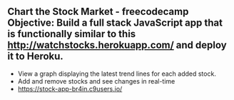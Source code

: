 Chart the Stock Market - freecodecamp
Objective: 
Build a full stack JavaScript app that is functionally similar to this http://watchstocks.herokuapp.com/ and deploy it to Heroku.
----------------------------------------------------------
- View a graph displaying the latest trend lines for each added stock.
- Add and remove stocks and see changes in real-time
- https://stock-app-br4in.c9users.io/
